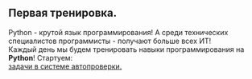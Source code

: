 ## Первая тренировка.
Python - крутой язык программирования! А среди технических специалистов программисты - получают больше всех ИТ!  
Каждый день мы будем тренировать навыки программирования на **Python**!
Стартуем:  
<a href = "https://goit.global/python-homework-autocheck/?token=d5fcc3783ba50fcac78b5a5ea8e4d69f6fe51ed8368bc618a58a846ad8b03a63&block=ijklmno156">задачи в системе автопроверки. </a>